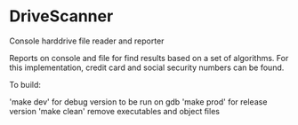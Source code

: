 # DriveScanner
Console harddrive file reader and reporter

Reports on console and file for find results based on a set of algorithms. For this implementation, credit card and social security numbers can be found.

To build:

'make dev' for debug version to be run on gdb
'make prod' for release version
'make clean' remove executables and object files

